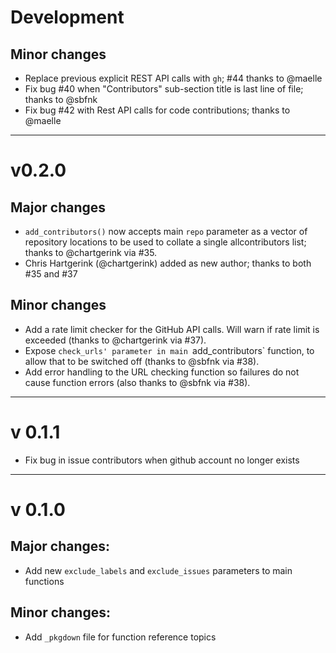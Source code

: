 # Development

## Minor changes

- Replace previous explicit REST API calls with `gh`; #44 thanks to @maelle
- Fix bug #40 when "Contributors" sub-section title is last line of file; thanks to @sbfnk
- Fix bug #42 with Rest API calls for code contributions; thanks to @maelle

---

# v0.2.0

## Major changes

- `add_contributors()` now accepts main `repo` parameter as a vector of repository locations to be used to collate a single allcontributors list; thanks to @chartgerink via #35.
- Chris Hartgerink (@chartgerink) added as new author; thanks to both #35 and #37

## Minor changes

- Add a rate limit checker for the GitHub API calls. Will warn if rate limit is exceeded (thanks to @chartgerink via #37).
- Expose `check_urls' parameter in main `add_contributors` function, to allow that to be switched off (thanks to @sbfnk via #38).
- Add error handling to the URL checking function so failures do not cause function errors (also thanks to @sbfnk via #38).

---

# v 0.1.1

- Fix bug in issue contributors when github account no longer exists

---

# v 0.1.0

## Major changes:

- Add new `exclude_labels` and `exclude_issues` parameters to main functions

## Minor changes:

- Add `_pkgdown` file for function reference topics
